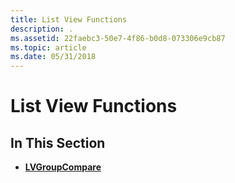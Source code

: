 ```yaml
---
title: List View Functions
description: .
ms.assetid: 22faebc3-50e7-4f86-b0d8-073306e9cb87
ms.topic: article
ms.date: 05/31/2018
---
```


# List View Functions

## In This Section

-   [**LVGroupCompare**](https://msdn.microsoft.com/library/Bb775142(v=VS.85).aspx)

 

 




